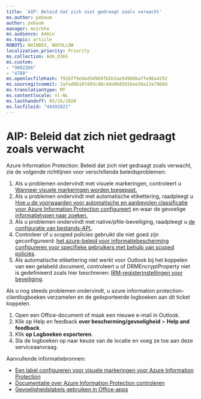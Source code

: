 ```yaml
---
title: 'AIP: Beleid dat zich niet gedraagt zoals verwacht'
ms.author: pebaum
author: pebaum
manager: mnirkhe
ms.audience: Admin
ms.topic: article
ROBOTS: NOINDEX, NOFOLLOW
localization_priority: Priority
ms.collection: Adm_O365
ms.custom:
- "9002266"
- "4780"
ms.openlocfilehash: 7926ff9ebbd54969fb5b3ae5d909baffe96a4292
ms.sourcegitcommit: 2afad0b107d03cd8c4de0b85b5bee38a13a7960d
ms.translationtype: MT
ms.contentlocale: nl-NL
ms.lasthandoff: 05/26/2020
ms.locfileid: "44493021"
---
```

# <a name="aip-policies-not-behaving-as-expected"></a>AIP: Beleid dat zich niet gedraagt zoals verwacht

Azure Information Protection: Beleid dat zich niet gedraagt zoals verwacht, zie de volgende richtlijnen voor verschillende beleidsproblemen:

1. Als u problemen ondervindt met visuele markeringen, controleert u [Wanneer visuele markeringen worden toegepast.](https://docs.microsoft.com/azure/information-protection/configure-policy-markings#when-visual-markings-are-applied)
2. Als u problemen ondervindt met automatische etikettering, raadpleegt u [Hoe u de voorwaarden voor automatische en aanbevolen classificatie voor Azure Information Protection configureert](https://docs.microsoft.com/azure/information-protection/configure-policy-classification) en waar de gevoelige [informatietypen naar zoeken.](https://docs.microsoft.com/office365/securitycompliance/what-the-sensitive-information-types-look-for)
3. Als u problemen ondervindt met native/pfile-beveiliging, raadpleegt u [de configuratie van bestands-API.](https://docs.microsoft.com/azure/information-protection/develop/file-api-configuration)
4. Controleer of u scoped policies gebruikt die niet goed zijn geconfigureerd: [het azure-beleid voor informatiebescherming configureren voor specifieke gebruikers met behulp van scoped policies](https://docs.microsoft.com/azure/information-protection/configure-policy-scope).
5. Als automatische etikettering niet werkt voor Outlook bij het koppelen van een gelabeld document, controleert u of DRMEncryptProperty niet is gedefinieerd zoals hier beschreven: [IRM-registerinstellingen voor beveiliging](https://docs.microsoft.com/deployoffice/security/protect-sensitive-messages-and-documents-by-using-irm-in-office#office-2016-irm-registry-key-options).

Als u nog steeds problemen ondervindt, u azure information protection-clientlogboeken verzamelen en de geëxporteerde logboeken aan dit ticket koppelen.

1. Open een Office-document of maak een nieuwe e-mail in Outlook.
2. Klik op Help en feedback **over bescherming/gevoeligheid**  >  **Help and feedback**.
3. Klik **op Logboeken exporteren**.
4. Sla de logboeken op naar keuze van de locatie en voeg ze toe aan deze serviceaanvraag.

Aanvullende informatiebronnen:

- [Een label configureren voor visuele markeringen voor Azure Information Protection](https://docs.microsoft.com/azure/information-protection/configure-policy-markings)
- [Documentatie over Azure Information Protection controleren](https://docs.microsoft.com/azure/information-protection/what-is-information-protection)
- [Gevoeligheidslabels gebruiken in Office-apps](https://docs.microsoft.com/microsoft-365/compliance/sensitivity-labels-office-apps)

